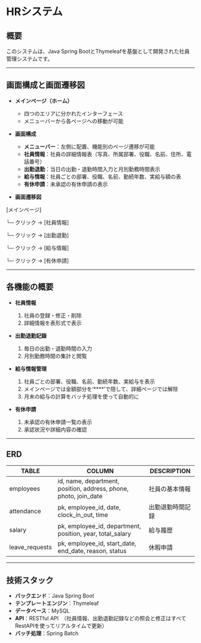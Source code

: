 # HRシステム

## 概要
このシステムは、Java Spring BootとThymeleafを基盤として開発された社員管理システムです。  

---

## 画面構成と画面遷移図

- **メインページ（ホーム）**  
  - 四つのエリアに分かれたインターフェース  
  - メニューバーから各ページへの移動が可能

- **画面構成**  
  - **メニューバー**：左側に配置、機能別のページ遷移が可能  
  - **社員情報**：社員の詳細情報表（写真、所属部署、役職、名前、住所、電話番号）  
  - **出勤退勤**：当日の出勤・退勤時間入力と月別勤務時間表示  
  - **給与情報**：社員ごとの部署、役職、名前、勤続年数、実給与額の表  
  - **有休申請**：未承認の有休申請の表示

- **画面遷移図**  

[メインページ]

└─ クリック → [社員情報]
    
└─ クリック → [出勤退勤]
    
└─ クリック → [給与情報]
    
└─ クリック → [有休申請]

---

## 各機能の概要
- **社員情報**  
  1. 社員の登録・修正・削除  
  2. 詳細情報を表形式で表示

- **出勤退勤記錄**  
  1. 毎日の出勤・退勤時間の入力  
  2. 月別勤務時間の集計と閲覧

- **給与情報管理**  
  1. 社員ごとの部署、役職、名前、勤続年数、実給与を表示  
  2. メインページでは金額部分を‘****’で隠して、詳細ページでは解除
  3. 月末の給与の計算をバッチ処理を使って自動的に

- **有休申請**  
  1. 未承認の有休申請一覧の表示  
  2. 承認状況や詳細内容の確認

---

## ERD

| TABLE       | COLUMN                                           | DESCRIPTION                                  |
|------------------|------------------------------------------------|-------------------------------------|
| employees        | id, name, department, position, address, phone, photo, join_date | 社員の基本情報                       |
| attendance       | pk, employee_id, date, clock_in_out, time     | 出勤退勤時間記録                     |
| salary           | pk, employee_id, department, position, year, total_salary | 給与履歴                         |
| leave_requests   | pk, employee_id, start_date, end_date, reason, status | 休暇申請                         |

---

## 技術スタック
- **バックエンド**：Java Spring Boot
- **テンプレートエンジン**：Thymeleaf
- **データベース**：MySQL
- **API**：RESTful API　（社員情報、出勤退勤記録などの照会と修正はすべてRestAPIを使ってリアルタイムで更新）
- **バッチ処理**：Spring Batch
